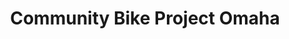 ---
title: "Community Bike Project Omaha"
url: /omaha/community-bike-project-omaha/
shop: Fahrrad
---